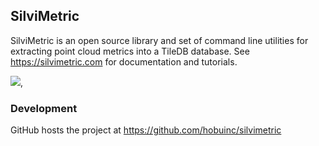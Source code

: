 ## SilviMetric


SilviMetric is an open source library and set of command line utilities for extracting point cloud metrics
into a TileDB database. See https://silvimetric.com for documentation and tutorials.

[<img src="/docs/source/logo/Logos/PNG/SilviMetric_logo_2c.png">](https://silvimetric.com/),

### Development

GitHub hosts the project at https://github.com/hobuinc/silvimetric

